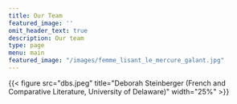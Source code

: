 ```yaml
---
title: Our Team
featured_image: ''
omit_header_text: true
description: Our team
type: page
menu: main
featured_image: "/images/femme_lisant_le_mercure_galant.jpg"
---
```


{{< figure src="dbs.jpeg" title="Deborah Steinberger (French and Comparative Literature, University of Delaware)" width="25%" >}}
